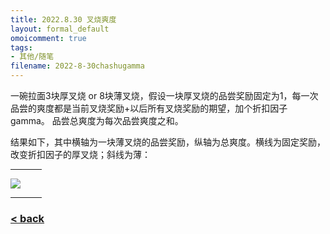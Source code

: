 ```yaml
---
title: 2022.8.30 叉烧爽度
layout: formal_default
omoicomment: true
tags:
- 其他/随笔
filename: 2022-8-30chashugamma
---
```


一碗拉面3块厚叉烧 or 8块薄叉烧，假设一块厚叉烧的品尝奖励固定为1，每一次品尝的爽度都是当前叉烧奖励+以后所有叉烧奖励的期望，加个折扣因子gamma。
品尝总爽度为每次品尝爽度之和。

结果如下，其中横轴为一块薄叉烧的品尝奖励，纵轴为总爽度。横线为固定奖励，改变折扣因子的厚叉烧；斜线为薄：
<hr style="width:50px;text-align:left;margin-left:0">
<img src="https://drive.google.com/thumbnail?id=1orBJzRrF-E1xw2Ot-7n5vKV1PDJuDElv&sz=w400" />
<hr style="width:50px;text-align:left;margin-left:0">


### [< back](https://wzetto.github.io/wz369.github.io/omoi_main/omoi.html)
